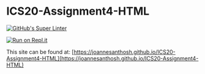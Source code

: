 # ICS20-Assignment4-HTML

[![GitHub's Super Linter](https://github.com/joannesanthosh/ICS20-Assignment4-HTML/workflows/GitHub's%20Super%20Linter/badge.svg)](https://github.com/joannesanthosh/ICS20-Assignment4-HTML/actions)

[![Run on Repl.it](https://repl.it/badge/github/joannesanthosh/ICS20-Assignment4-HTML)](https://repl.it/github/joannesanthosh/ICS20-Assignment4-HTML)

This site can be found at: [https://joannesanthosh.github.io/ICS20-Assignment4-HTML](https://joannesanthosh.github.io/ICS20-Assignment4-HTML)
